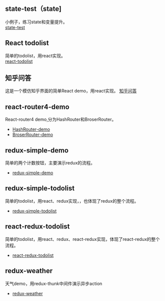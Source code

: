 ## state-test（state]
小例子，练习state和变量提升。  
[state-test](state-test/README.md)

## React todolist
简单的todolist，用react实现。   
[react-todolist](react-todolist/README.md)

## 知乎问答
这是一个模仿知乎界面的简单React demo，用react实现。 
[知乎问答](react-zhihu/README.md)

## react-router4-demo
React-router4 demo,分为HashRouter和BroserRouter。   
- [HashRouter-demo](react-router4-demo/hash-router-demo/README.md)
- [BroserRouter-demo](react-router4-demo/browser-router-demo/README.md)

## redux-simple-demo
简单的两个计数按钮，主要演示redux的流程。     
- [redux-simple-demo](redux-simple-demo/README.md)

## redux-simple-todolist
简单的todolist，用react、redux实现，，也体现了redux的整个流程。   
- [redux-simple-todolist](redux-simple-todolist/README.md)

## react-redux-todolist
简单的todolist，用react、redux、react-redux实现，体现了react-redux的整个流程。  
- [react-redux-todolist](react-redux-todolist/README.md)

## redux-weather
天气demo，用redux-thunk中间件演示异步action   
- [redux-weather](redux-weather/README.md)







